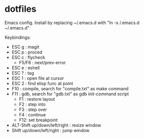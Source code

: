 dotfiles
========

Emacs config. Install by replacing ~/.emacs.d with
"ln -s <dotfiles-path>/.emacs.d ~/.emacs.d"

Keybindings:

 * ESC g : magit
 * ESC p : proced
 * ESC c : flycheck
   * F5/F6 : next/prev-error
 * ESC e : eshell
 * ESC ? : tag
 * ESC 1 : open file at cursor
 * ESC 2 : find elisp func at point
 * F10   : compile, search for "compile.txt" as make command 
 * F11   : gdb, search for "gdb.txt" as gdb init-command script  
   * F1 : restore layout
   * F2 : step into
   * F3 : step over
   * F4 : continue
   * F12: set breakpoint
 * ALT-Shift up/down/left/right : resize window
 * Shift up/down/left/right : jump window
